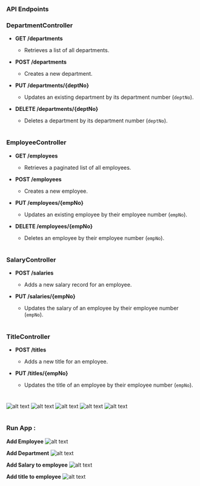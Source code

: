 ### API Endpoints

### DepartmentController

- **GET /departments**
  - Retrieves a list of all departments.
  
- **POST /departments**
  - Creates a new department.
  
- **PUT /departments/{deptNo}**
  - Updates an existing department by its department number (`deptNo`).
  
- **DELETE /departments/{deptNo}**
  - Deletes a department by its department number (`deptNo`).
#
### EmployeeController

- **GET /employees**
  - Retrieves a paginated list of all employees.
  
- **POST /employees**
  - Creates a new employee.
  
- **PUT /employees/{empNo}**
  - Updates an existing employee by their employee number (`empNo`).
  
- **DELETE /employees/{empNo}**
  - Deletes an employee by their employee number (`empNo`).
#
### SalaryController

- **POST /salaries**
  - Adds a new salary record for an employee.
  
- **PUT /salaries/{empNo}**
  - Updates the salary of an employee by their employee number (`empNo`).
#
### TitleController

- **POST /titles**
  - Adds a new title for an employee.
  
- **PUT /titles/{empNo}**
  - Updates the title of an employee by their employee number (`empNo`).

#

![alt text](image-1.png)
![alt text](image-2.png)
![alt text](image-3.png)
![alt text](image-4.png)
![alt text](image-5.png)

#
### Run App :

**Add Employee**
![alt text](image-6.png)


**Add Department**
![alt text](image-7.png)


**Add Salary to employee**
![alt text](image-8.png)


**Add title to employee**
![alt text](image-9.png)